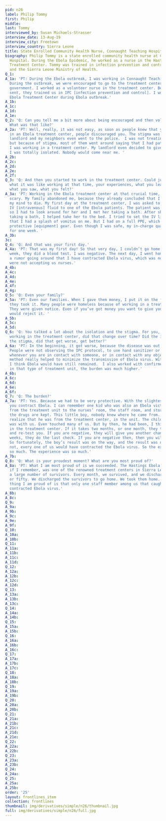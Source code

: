 ```yaml
---
pid: n26
label: Philip Tommy
first: Philip
middle: 
last: Tommy
interviewed_by: Susan Michaels-Strasser
interview_date: 13-Aug-19
interview_city: Freetown
interview_country: Sierra Leone
title: State Enrolled Community Health Nurse, Connaught Teaching Hospital
biography: Philip Tommy is a state enrolled community health nurse at Connaught Teaching
  Hospital. During the Ebola Epidemic, he worked as a nurse in the Hastings Ebola
  Treatment Center. Tommy was trained in infection prevention and control by the WHO
  and the Sierra Leone Ministry of Health.
Q_1: 
A_1a: 'PT: During the Ebola outbreak, I was working in Connaught Teaching Hospital.
  During the outbreak, we were encouraged to go to the treatment center to help the
  government. I worked as a volunteer nurse in the treatment center. Before we were
  sent, they trained us in IPC [infection prevention and control]. I worked at Hastings
  Ebola Treatment Center during Ebola outbreak.'
A_1b: 
A_1c: 
A_1d: 
A_1e: 
Q_2: 'Q: Can you tell me a bit more about being encouraged and then volunteering?
  What was that like?'
A_2a: 'PT: Well, really, it was not easy, as soon as people knew that you were working
  in an Ebola treatment center, people discouraged you. The stigma was painful. My
  landlord and my neighbors even went to the police.  I was not treating any patients,
  but because of stigma, most of them went around saying that I had patients because
  I was working in a treatment center. My landlord even decided to give me notice.
  I was totally isolated. Nobody would come near me. '
A_2b: 
A_2c: 
A_2d: 
A_2e: 
A_2f: 
Q_3: 'Q: And then you started to work in the treatment center. Could just describe
  what it was like working at that time, your experiences, what you learned, anything,
  what you saw, what you felt?'
A_3a: 'PT: Working in the Ebola treatment center at that crucial time, it was very
  scary. My family abandoned me, because they already concluded that I had made up
  my mind to die. My first day at the treatment center, I was asked to go and give
  IV [intravenous] fluid to one of the Ebola patients. The patient was not in a bed,
  so I had to look around for her and I met her taking a bath. After she finished
  taking a bath, I helped take her to the bed. I tried to set the IV line and saw
  that I had a splash of vomitus on me. But I had on a full PPE, which is the personal
  protective [equipment] gear. Even though I was safe, my in-charge quarantined me
  for one week. '
A_3b: 
3c: 
Q_4: 'Q: And that was your first day.'
A_4a: 'PT: That was my first day! So that very day, I couldn’t go home. After one
  week, they did a blood test. I was negative. The next day, I went home. There was
  a rumor going around that I have contracted Ebola virus, which was not true. People
  were not accepting us nurses.'
A_4b: 
A_4c: 
A_4d: 
A_4e: 
A_4f: 
A_4g: 
Q_5: 'Q: Even your family?'
A_5a: 'PT: Even our families. When I gave them money, I put it on the floor before
  they took it. Many people were homeless because of working in a treatment center.
  They were given notice. Even if you’ve got money you want to give your family, they
  would reject it. '
A_5b: 
A_5c: 
A_5d: 
Q_6: 'Q: You talked a lot about the isolation and the stigma. For you, as a nurse
  working in the treatment center, did that change over time? Did the isolation and
  the stigma, did that get worse, get better?'
A_6a: 'PT: In the beginning, it got worse, because the disease was out of control.
  People were not observing the IPC protocol, to use hand sanitizer or wash your hands
  whenever you are in contact with someone, or in contact with any object. This IPC
  method really helped to minimize the transmission of Ebola virus. Without this sensitization,
  I think Ebola would have still remained.  I also worked with confirmed cases, and
  in that type of treatment unit, the burden was much higher.'
A_6b: 
A_6c: 
A_6d: 
A_6e: 
A_6f: 
Q_7: 'Q: The burden?'
A_7a: 'PT: Yes. Because we had to be very protective. With the slightest mistake,
  you contract Ebola. I can remember one kid who was also an Ebola victim. He escaped
  from the treatment unit to the nurses’ room, the staff room, and storeroom where
  the drugs are kept. This little boy, nobody knew where he came from. We failed to
  realize that he was from the treatment center, in the unit. The child came in and
  was with us. Even touched many of us. But by then, he had been, I think, two months
  in the treatment center. If it takes two months, or one month, they take your sample
  and re-test you. If you are negative, they will give you another chance. After two
  weeks, they do the last check. If you are negative then, then you will be discharged.
  So fortunately, the boy’s result was on the way, and the result was negative. If
  not, every one of us would have contracted the Ebola virus. So the experience was
  so much. The experience was so much.'
A_7b: 
Q_8: 'Q: What is your proudest moment? What are you most proud of?'
A_8a: 'PT: What I am most proud of is we succeeded. The Hastings Ebola Treatment Center,
  if I remember, was one of the renowned treatment centers in Sierra Leone. We discharged
  a large number of survivors. Every month, we survived, and we discharged about forty
  or fifty. We discharged the survivors to go home. We took them home. And the other
  thing I am proud of is that only one staff member among us that caught Ebola virus,
  contracted Ebola virus.'
A_8b: 
A_8c: 
Q_9: 
A_9a: 
A_9b: 
A_9c: 
A_9e: 
A_9f: 
Q_10: 
A_10a: 
A_10b: 
Q_11: 
A_11a: 
A_11b: 
A_11c: 
A_11d: 
Q_12: 
A_12a: 
A_12b: 
A_12c: 
A_12d: 
Q_13: 
A_13a: 
A_13b: 
A_13c: 
Q_14: 
A_14a: 
A_14b: 
Q_15: 
A_15a: 
A_15b: 
Q_16: 
A_16a: 
A_16b: 
A_16c: 
Q_17: 
A_17a: 
A_17b: 
A_17c: 
Q_18: 
A_18a: 
A_18b: 
Q_19: 
A_19a: 
A_19b: 
Q_20: 
A_20a: 
A_20b: 
Q_21: 
A_21a: 
A_21b: 
A_21c: 
A_21d: 
A_21e: 
Q_22: 
A_22a: 
A_22b: 
Q_23: 
A_23a: 
A_23b: 
Q_24: 
A_24a: 
Q_25: 
A_25a: 
A_25b: 
order: '25'
layout: frontlines_item
collection: frontlines
thumbnail: img/derivatives/simple/n26/thumbnail.jpg
full: img/derivatives/simple/n26/full.jpg
---
```

